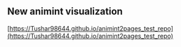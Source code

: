 ## New animint visualization
[https://Tushar98644.github.io/animint2pages_test_repo](https://Tushar98644.github.io/animint2pages_test_repo)

